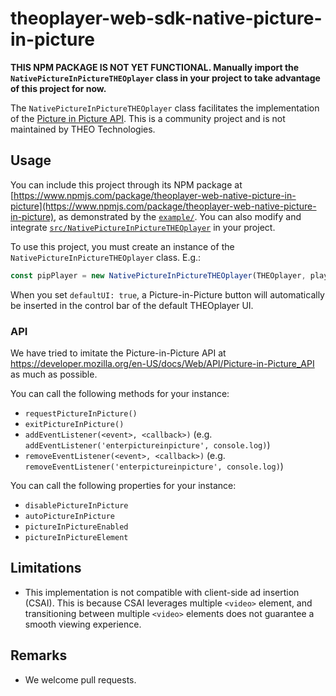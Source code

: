# theoplayer-web-sdk-native-picture-in-picture

**THIS NPM PACKAGE IS NOT YET FUNCTIONAL. Manually import the `NativePictureInPictureTHEOplayer` class in your project to take advantage of this project for now.**

The `NativePictureInPictureTHEOplayer` class facilitates the implementation of the [Picture in Picture API](https://developer.mozilla.org/en-US/docs/Web/API/Picture-in-Picture_API).
This is a community project and is not maintained by THEO Technologies.

## Usage

You can include this project through its NPM package at [https://www.npmjs.com/package/theoplayer-web-native-picture-in-picture](https://www.npmjs.com/package/theoplayer-web-native-picture-in-picture), as demonstrated by the [`example/`](example/).
You can also modify and integrate [`src/NativePictureInPictureTHEOplayer`](src/NativePictureInPictureTHEOplayer.js) in your project.

To use this project, you must create an instance of the `NativePictureInPictureTHEOplayer` class. E.g.:
```javascript
const pipPlayer = new NativePictureInPictureTHEOplayer(THEOplayer, player, {defaultUI: true});
```

When you set `defaultUI: true`, a Picture-in-Picture button will automatically be inserted in the control bar of the default THEOplayer UI.

### API

We have tried to imitate the Picture-in-Picture API at https://developer.mozilla.org/en-US/docs/Web/API/Picture-in-Picture_API as much as possible.

You can call the following methods for your instance:

* `requestPictureInPicture()`
* `exitPictureInPicture()`
* `addEventListener(<event>, <callback>)` (e.g. `addEventListener('enterpictureinpicture', console.log)`)
* `removeEventListener(<event>, <callback>)` (e.g. `removeEventListener('enterpictureinpicture', console.log)`)

You can call the following properties for your instance:

* `disablePictureInPicture`
* `autoPictureInPicture`
* `pictureInPictureEnabled`
* `pictureInPictureElement`

## Limitations

* This implementation is not compatible with client-side ad insertion (CSAI). 
This is because CSAI leverages multiple `<video>` element, and transitioning between multiple `<video>` elements does not guarantee a smooth viewing experience.

## Remarks

* We welcome pull requests.